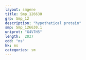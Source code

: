 ```yaml
---
layout: smgene
title: Smp_126630
grp: Smp_12
description: "hypothetical protein"
smp: Smp_126630.1
uniprot: "G4V7H5"
length:  2037
cdd: "ns"
kk: ns
categories: sm
---
```

